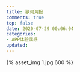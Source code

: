 ```yaml
---
title: 歌词海报
comments: true
top: false
date: 2020-07-29 00:06:04
categories:
- APP体验偶感
updated:
---
```


{% asset_img 1.jpg 600 %}



